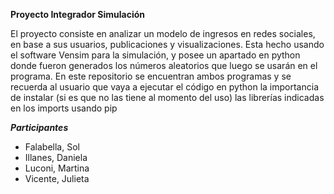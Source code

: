 **Proyecto Integrador Simulación**

El proyecto consiste en analizar un modelo de ingresos en redes sociales, en base a sus usuarios, publicaciones y visualizaciones. Esta hecho usando el software Vensim para la simulación, y posee un apartado en python donde fueron generados los números aleatorios que luego se usarán en el programa. En este repositorio se encuentran ambos programas y se recuerda al usuario que vaya a ejecutar el código en python la importancia de instalar (si es que no las tiene al momento del uso) las librerías indicadas en los imports usando pip


***Participantes***
* Falabella, Sol
* Illanes, Daniela
* Luconi, Martina
* Vicente, Julieta
